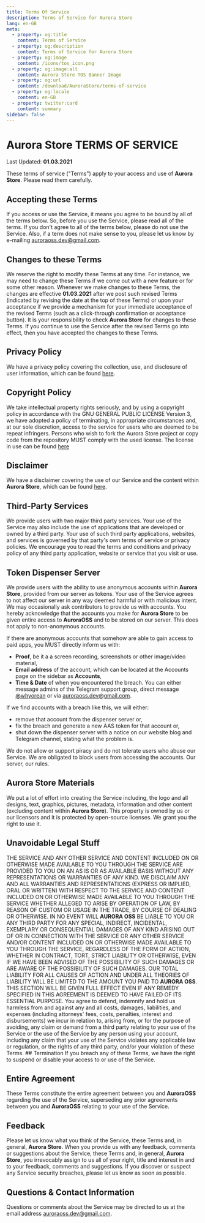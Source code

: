 ```yaml
---
title: Terms Of Service
description: Terms of Service for Aurora Store
lang: en-GB
meta:
  - property: og:title
    content: Terms of Service
  - property: og:description
    content: Terms of Service for Aurora Store
  - property: og:image
    content: /icons/tos_icon.png
  - property: og:image:alt
    content: Aurora Store TOS Banner Image
  - property: og:url
    content: /download/AuroraStore/terms-of-service
  - property: og:locale
    content: en-GB
  - property: twitter:card
    content: summary
sidebar: false
---
```


# **Aurora Store** TERMS OF SERVICE

Last Updated: **01.03.2021**

These terms of service ("Terms") apply to your access and use of **Aurora Store**. Please read them carefully.

## Accepting these Terms

If you access or use the Service, it means you agree to be bound by all of the terms below. So, before you use the Service, please read all of the terms. If you don't agree to all of the terms below, please do not use the Service. Also, if a term does not make sense to you, please let us know by e-mailing [auroraoss.dev@gmail.com](mailto:auroraoss.dev@gmail.com).

## Changes to these Terms

We reserve the right to modify these Terms at any time. For instance, we may need to change these Terms if we come out with a new feature or for some other reason. Whenever we make changes to these Terms, the changes are effective **01.03.2021** after we post such revised Terms (indicated by revising the date at the top of these Terms) or upon your acceptance if we provide a mechanism for your immediate acceptance of the revised Terms (such as a click-through confirmation or acceptance button). It is your responsibility to check **Aurora Store** for changes to these Terms. If you continue to use the Service after the revised Terms go into effect, then you have accepted the changes to these Terms. 

## Privacy Policy 

We have a privacy policy covering the collection, use, and disclosure of user information, which can be found [here](/download/AuroraStore/policy/).

## Copyright Policy

We take intellectual property rights seriously, and by using a copyright policy in accordance with the GNU GENERAL PUBLIC LICENSE Version 3, we have adopted a policy of terminating, in appropriate circumstances and, at our sole discretion, access to the service for users who are deemed to be repeat infringers. Persons who wish to fork the Aurora Store project or copy code from the repository MUST comply with the used license. The license in use can be found [here](https://www.gnu.org/licenses/gpl-3.0.en.html)

## Disclaimer

We have a disclaimer covering the use of our Service and the content within **Aurora Store**, which can be found [here](/download/AuroraStore/disclaimer/). 

## Third-Party Services

We provide users with two major third party services. Your use of the Service may also include the use of applications that are developed or owned by a third party. Your use of such third party applications, websites, and services is governed by that party's own terms of service or privacy policies. We encourage you to read the terms and conditions and privacy policy of any third party application, website or service that you visit or use.

## Token Dispenser Server

We provide users with the ability to use anonymous accounts within **Aurora Store**, provided from our server as tokens. Your use of the Service agrees to not affect our server in any way deemed harmful or with malicious intent. We may occasionally ask contributors to provide us with accounts. You hereby acknowledge that the accounts you make for **Aurora Store** to be given entire access to **AuroraOSS** and to be stored on our server. This does not apply to non-anonymous accounts.

If there are anonymous accounts that somehow are able to gain access to paid apps, you MUST directly inform us with:
- **Proof**, be it a a screen recording, screenshots or other image/video material, 
- **Email address** of the account, which can be located at the Accounts page on the sidebar as **Accounts**,
- **Time & Date** of when you encountered the breach.
You can either message admins of the Telegram support group, direct message [@whyorean](tg://resolve?domain=whyorean) or via [auroraoss.dev@gmail.com](mailto:auroraoss.dev@gmail.com). 

If we find accounts with a breach like this, we will either:
- remove that account from the dispenser server or,
- fix the breach and generate a new AAS token for that account or,
- shut down the dispenser server with a notice on our website blog and Telegram channel, stating what the problem is.

We do not allow or support piracy and do not tolerate users who abuse our Service. We are obligated to block users from accessing the accounts. Our server, our rules.

## **Aurora Store** Materials

We put a lot of effort into creating the Service including, the logo and all designs, text, graphics, pictures, metadata, information and other content (excluding content within **Aurora Store**). This property is owned by us or our licensors and it is protected by open-source licenses. We grant you the right to use it.

## Unavoidable Legal Stuff

THE SERVICE AND ANY OTHER SERVICE AND CONTENT INCLUDED ON OR OTHERWISE MADE AVAILABLE TO YOU THROUGH THE SERVICE ARE PROVIDED TO YOU ON AN AS IS OR AS AVAILABLE BASIS WITHOUT ANY REPRESENTATIONS OR WARRANTIES OF ANY KIND. WE DISCLAIM ANY AND ALL WARRANTIES AND REPRESENTATIONS (EXPRESS OR IMPLIED, ORAL OR WRITTEN) WITH RESPECT TO THE SERVICE AND CONTENT INCLUDED ON OR OTHERWISE MADE AVAILABLE TO YOU THROUGH THE SERVICE WHETHER ALLEGED TO ARISE BY OPERATION OF LAW, BY REASON OF CUSTOM OR USAGE IN THE TRADE, BY COURSE OF DEALING OR OTHERWISE. IN NO EVENT WILL **AURORA OSS** BE LIABLE TO YOU OR ANY THIRD PARTY FOR ANY SPECIAL, INDIRECT, INCIDENTAL, EXEMPLARY OR CONSEQUENTIAL DAMAGES OF ANY KIND ARISING OUT OF OR IN CONNECTION WITH THE SERVICE OR ANY OTHER SERVICE AND/OR CONTENT INCLUDED ON OR OTHERWISE MADE AVAILABLE TO YOU THROUGH THE SERVICE, REGARDLESS OF THE FORM OF ACTION, WHETHER IN CONTRACT, TORT, STRICT LIABILITY OR OTHERWISE, EVEN IF WE HAVE BEEN ADVISED OF THE POSSIBILITY OF SUCH DAMAGES OR ARE AWARE OF THE POSSIBILITY OF SUCH DAMAGES. OUR TOTAL LIABILITY FOR ALL CAUSES OF ACTION AND UNDER ALL THEORIES OF LIABILITY WILL BE LIMITED TO THE AMOUNT YOU PAID TO **AURORA OSS**. THIS SECTION WILL BE GIVEN FULL EFFECT EVEN IF ANY REMEDY SPECIFIED IN THIS AGREEMENT IS DEEMED TO HAVE FAILED OF ITS ESSENTIAL PURPOSE. You agree to defend, indemnify and hold us harmless from and against any and all costs, damages, liabilities, and expenses (including attorneys' fees, costs, penalties, interest and disbursements) we incur in relation to, arising from, or for the purpose of avoiding, any claim or demand from a third party relating to your use of the Service or the use of the Service by any person using your account, including any claim that your use of the Service violates any applicable law or regulation, or the rights of any third party, and/or your violation of these Terms. ## Termination If you breach any of these Terms, we have the right to suspend or disable your access to or use of the Service.

## Entire Agreement

These Terms constitute the entire agreement between you and **AuroraOSS** regarding the use of the Service, superseding any prior agreements between you and **AuroraOSS** relating to your use of the Service.

## Feedback

Please let us know what you think of the Service, these Terms and, in general, **Aurora Store**. When you provide us with any feedback, comments or suggestions about the Service, these Terms and, in general, **Aurora Store**, you irrevocably assign to us all of your right, title and interest in and to your feedback, comments and suggestions. If you discover or suspect any Service security breaches, please let us know as soon as possible.

## Questions & Contact Information

Questions or comments about the Service may be directed to us at the email address [auroraoss.dev@gmail.com](mailto:auroraoss.dev@gmail.com).